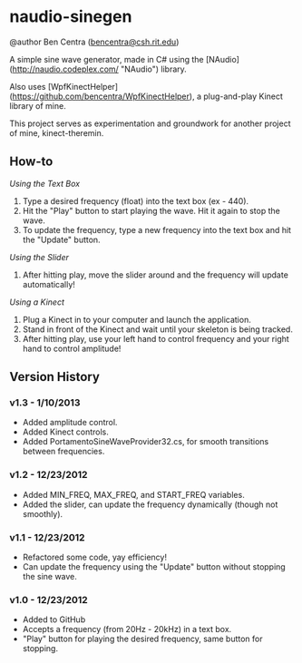 # naudio-sinegen #
@author Ben Centra (bencentra@csh.rit.edu)

A simple sine wave generator, made in C# using the [NAudio] (http://naudio.codeplex.com/ "NAudio") library. 

Also uses [WpfKinectHelper] (https://github.com/bencentra/WpfKinectHelper), a plug-and-play Kinect library of mine.

This project serves as experimentation and groundwork for another project of mine, kinect-theremin.

## How-to ##

_Using the Text Box_

1) Type a desired frequency (float) into the text box (ex - 440).
2) Hit the "Play" button to start playing the wave. Hit it again to stop the wave.
3) To update the frequency, type a new frequency into the text box and hit the "Update" button.

_Using the Slider_

1) After hitting play, move the slider around and the frequency will update automatically!

_Using a Kinect_

1) Plug a Kinect in to your computer and launch the application.
2) Stand in front of the Kinect and wait until your skeleton is being tracked.
3) After hitting play, use your left hand to control frequency and your right hand to control amplitude!

## Version History ##

### v1.3 - 1/10/2013 ###

* Added amplitude control.
* Added Kinect controls.
* Added PortamentoSineWaveProvider32.cs, for smooth transitions between frequencies.

### v1.2 - 12/23/2012 ###

* Added MIN_FREQ, MAX_FREQ, and START_FREQ variables.
* Added the slider, can update the frequency dynamically (though not smoothly).

### v1.1 - 12/23/2012 ###

* Refactored some code, yay efficiency!
* Can update the frequency using the "Update" button without stopping the sine wave.

### v1.0 - 12/23/2012 ###
* Added to GitHub
* Accepts a frequency (from 20Hz - 20kHz) in a text box.
* "Play" button for playing the desired frequency, same button for stopping.